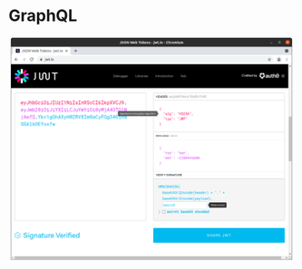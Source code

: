 # GraphQL



![alt text](https://github.com/jylhakos/InternetOfThings/blob/main/JWT/JWT.png?raw=true)

